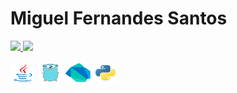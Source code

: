 # Miguel Fernandes Santos
 
<div>
  <a href="https://github.com/MiguelFernandesSantos">
    <img height="180em" src="https://github-readme-stats.vercel.app/api?username=MiguelFernandesSantos&show_icons=true&theme=dark&include_all_commits=true&count_private=true"/>
    <img height="180em" src="https://github-readme-stats.vercel.app/api/top-langs/?username=MiguelFernandesSantos&layout=compact&langs_count=7&theme=dark"/>
  </a>
</div>
  
<div style="display: inline_block"><br>
 
  <img align="center" alt="Miguel-Java" height="30" width="40" src="https://github.com/devicons/devicon/blob/master/icons/java/java-original.svg">
  <img align="center" alt="Miguel-Go" height="30" width="40" src="https://github.com/devicons/devicon/blob/master/icons/go/go-original.svg">
  <img align="center" alt="Miguel-Dart" height="30" width="40" src="https://github.com/devicons/devicon/blob/master/icons/dart/dart-original.svg">
  <img align="center" alt="Miguel-Python" height="30" width="40" src="https://github.com/devicons/devicon/blob/master/icons/python/python-original.svg">
 
</div>
